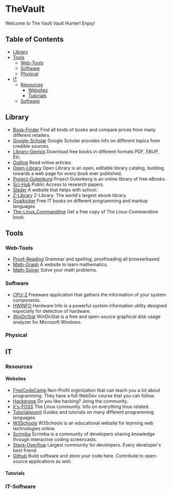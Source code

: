 # TheVault

Welcome to The Vault Vault Hunter! Enjoy!

## Table of Contents
  - [Library](#library)
  - [Tools](#tools)
    - [Web-Tools](#web-tools)
    - [Software](#software)
    - [Physical](#physical)
  - [IT](#it)
    - [Resources](#resources)
      - [Websites](#websites)
      - [Tutorials](#tutorials)
    - [Software](#it-software)
  


## Library
  - [Book-Finder](https://www.bookfinder.com/) Find all kinds of books and compare prices from many different retailers.
  - [Google-Scholar](https://scholar.google.com/) Google Scholar provides info on different topics from credible sources.
  - [Library-Genisis](http://libgen.rs/) Download free books in different formats PDF, EBUP, Etc.
  - [Outline](https://outline.com/) Read online articles
  - [Open-Library](https://openlibrary.org/) Open Library is an open, editable library catalog, building towards a web page for every book ever published.
  - [Project-Gutenburg](http://www.gutenberg.org/wiki/Main_Page) Project Gutenberg is an online library of free eBooks.
  - [Sci-Hub](https://sci-hub.tw/) Public Access to research papers.
  - [Slader](https://www.slader.com/) A website that helps with school.
  - [Z-Library](https://z-lib.org/) Z-Library. The world's largest ebook library.
  - [Goalkicker](https://goalkicker.com/) Free IT books on different programming and markup languages
  - [The-Linux_Commandline](http://linuxcommand.org/) Get a free copy of The Linux Commandline book.
  

## Tools

### Web-Tools
  - [Proof-Reading](https://www.paperrater.com/) Grammar and spelling, proofreading all browserbased.
  - [Math-Graph](https://www.desmos.com/) A website to learn mathematics.
  - [Math-Solver](https://www.mathway.com/Algebra) Solve your math problems.
  
### Software
  - [CPU-Z](https://www.cpuid.com/softwares/cpu-z.html) Freeware application that gathers the information of your system components.
  - [HWINFO](https://www.hwinfo.com/) Hardware Info is a powerful system information utility designed especially for detection of hardware.
  - [WinDirStat](https://windirstat.net) WinDirStat is a free and open-source graphical disk usage analyzer for Microsoft Windows.
  
### Physical

## IT

### Resources
#### Websites
  - [FreeCodeCamp](https://www.freecodecamp.org) Non-Profit orginization that can teach you a lot about programming. They have a full WebDev course that you can follow.
  - [Hackerone](https://www.hackerone.com/) Do you like hacking? Joing the community.
  - [it's-FOSS](https://itsfoss.com/) The Linux community. Info on everything linux related.
  - [Tutorialspoint](https://www.tutorialspoint.com/) Guides and tutorials on many different programming languages.
  - [W3Schools](https://www.w3schools.com/) W3Schools is an educational website for learning web technologies online.
  - [Scrimba](https://scrimba.com/) Scrimba is a community of developers sharing knowledge through interactive coding screencasts.
  - [Stack-Overflow](https://stackoverflow.com/) Largest community for developers. Every developer's best friend.
  - [Github](https://github.com/) Build software and store your code here. Contribute to open-source applications as well.
#### Tutorials

### IT-Software



